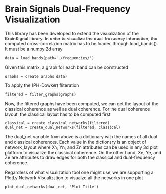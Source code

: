# Brain Signals Dual-Frequency Visualization 
This library has been developed to extend the visualization
of the BrainSignal library.
In order to visualize the dual-frequency interaction, the computed
cross-correlation matrix has to be loaded through load_bands(). It must be a numpy 2d array
```
data = load_bands(path='./frequencies/')
```
Given this matrix, a graph for each band can be constructed
```
graphs = create_graphs(data)
```
To apply the (PH-Dowker) fliteration
```
filtered = filter_graphs(graphs)
```
Now, the filtered graphs have been computed, we can get the layout
of the classical coherence as well as dual coherence. For the dual coherence
layout, the classical layout has to be computed first
```
classical = create_classical_networks(filtered)
dual_net = create_dual_networks(filtered, classical)
```
The dual_net variable from above is a dictionary with the names 
of all dual and classical coherences. Each value in the dictionary 
is an object of network_layout where Xn, Yn, and Zn attributes can be 
used in any 3d plot platform to visualize the classical coherence.
On the other hand, Xe, Ye, and Ze are attributes to draw edges for both
the classical and dual-frequency coherence.

Regardless of what visualization tool one might use, we are supporting
a PlotLy Network Visualization to visualze all the networks in one plot
```
plot_dual_networks(dual_net, 'Plot Title')
```
